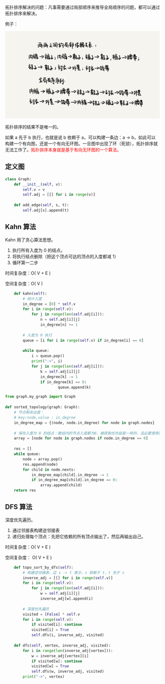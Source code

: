 拓扑排序解决的问题：凡事需要通过局部顺序来推导全局顺序的问题，都可以通过拓扑排序来解决。

例子：

![](images/topo_sort_1.jpeg)

拓扑排序的结果不是唯一的。

如果 a 先于 b 执行，也就是说 b 依赖于 a，可以构建一条边：a -> b，如此可以构建一个有向图，还是一个有向无环图。一旦图中出现了环（死锁），拓扑排序就无法工作了。<font color='red'>拓扑排序本身就是基于有向无环图的一个算法。</font>



## 定义图

```python
class Graph:
    def __init__(self, v):
        self.v = v
        self.adj = [[] for i in range(v)]

    def add_edge(self, s, t):
        self.adj[s].append(t)
```



## Kahn 算法

Kahn 用了贪心算法思想。

1. 执行所有入度为 0 的结点。
2. 将执行结点删除（把这个顶点可达的顶点的入度都减 1）
3. 循环第一二步

时间复杂度：O( V + E )

空间复杂度：O( V )

```python
    def kahn(self):
        # 统计入度
        in_degree = [0] * self.v
        for i in range(self.v):
            for j in range(len(self.adj[i])):
                n = self.adj[i][j]
                in_degree[n] += 1

        # 入度为 0 执行
        queue = [i for i in range(self.v) if in_degree[i] == 0]

        while queue:
            i = queue.pop()
            print("->", i)
            for j in range(len(self.adj[i])):
                k = self.adj[i][j]
                in_degree[k] -= 1
                if in_degree[k] == 0:
              			queue.append(k)
```



```python
from graph.my_graph import Graph

def sorted_topology(graph: Graph):
    # 节点剩余出度：
    # key:node,value : in_degree
    in_degree_map = {(node, node.in_degree) for node in graph.nodes}

    # 保存入度为 0 的结点：数组内的节点入度都为0，被获取优先级是一样的，没必要使用队列或者栈
    array = [node for node in graph.nodes if node.in_degree == 0]

    res = []
    while queue:
        node = array.pop()
        res.append(node)
        for child in node.nexts:
            in_degree_map[child].in_degree -= 1
            if in_degree_map[child].in_degree == 0:
                array.append(child)
    return res
```







## DFS 算法

深度优先遍历。

1. 通过邻接表构建逆邻接表
2. 递归处理每个顶点：先把它依赖的所有顶点输出了，然后再输出自己。

时间复杂度：O( V + E )

空间复杂度： O( V + E )

```python
    def topo_sort_by_dfs(self):
        # 构建逆邻接表，边 s -> t 表示，s 依赖于 t，t 先于 s
        inverse_adj = [[] for i in range(self.v)]
        for i in range(self.v):
            for j in range(len(self.adj[i])):
                w = self.adj[i][j]
                inverse_adj[w].append(i)

        # 深度优先遍历
        visited = [False] * self.v
        for i in range(self.v):
            if visited[i]: continue
            visited[i] = True
            self.dfs(i, inverse_adj, visited)

    def dfs(self, vertex, inverse_adj, visited):
        for i in range(len(inverse_adj[vertex])):
            w = inverse_adj[vertex][i]
            if visited[w]: continue
            visited[w] = True
            self.dfs(w, inverse_adj, visited)
        print("->", vertex)
```

